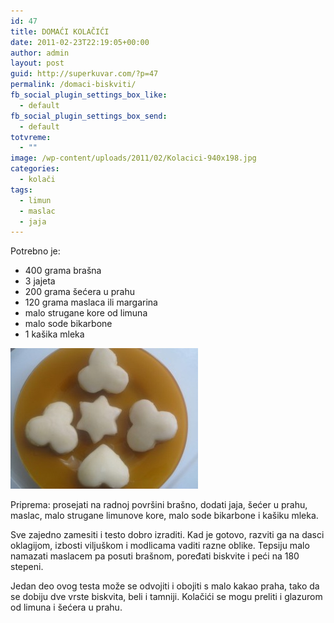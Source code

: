 ```yaml
---
id: 47
title: DOMAĆI KOLAČIĆI
date: 2011-02-23T22:19:05+00:00
author: admin
layout: post
guid: http://superkuvar.com/?p=47
permalink: /domaci-biskviti/
fb_social_plugin_settings_box_like:
  - default
fb_social_plugin_settings_box_send:
  - default
totvreme:
  - ""
image: /wp-content/uploads/2011/02/Kolacici-940x198.jpg
categories:
  - kolači
tags:
  - limun
  - maslac
  - jaja
---
```

Potrebno je:

* 400 grama brašna  
* 3 jajeta  
* 200 grama šećera u prahu  
* 120 grama maslaca ili margarina  
* malo strugane kore od limuna  
* malo sode bikarbone  
* 1 kašika mleka

<img class="alignnone size-medium wp-image-5699" src="/wp-content/uploads/2011/02/Kolacici-300x225.jpg" alt="Kolacici" width="300" height="225" /> 

Priprema: prosejati na radnoj površini brašno, dodati jaja, šećer u prahu, maslac, malo strugane limunove kore, malo sode bikarbone i kašiku mleka.

Sve zajedno zamesiti i testo dobro izraditi. Kad je gotovo, razviti ga na dasci oklagijom, izbosti viljuškom i modlicama vaditi razne oblike. Tepsiju malo namazati maslacem pa posuti brašnom, poređati biskvite i peći na 180 stepeni.

Jedan deo ovog testa može se odvojiti i obojiti s malo kakao praha, tako da se dobiju dve vrste biskvita, beli i tamniji. Kolačići se mogu preliti i glazurom od limuna i šećera u prahu.
